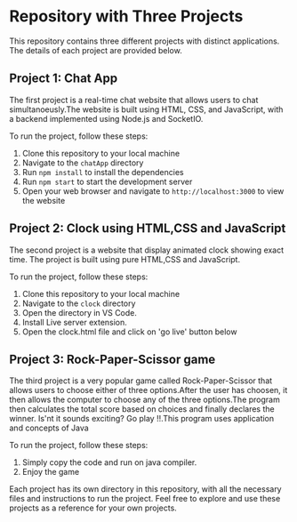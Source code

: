 # Repository with Three Projects

This repository contains three different projects with distinct applications. The details of each project are provided below.

## Project 1: Chat App

The first project is a real-time chat website that allows users to chat simultanoeusly.The website is built using HTML, CSS, and JavaScript, with a backend implemented using Node.js and SocketIO.

To run the project, follow these steps:
1. Clone this repository to your local machine
2. Navigate to the `chatApp` directory
3. Run `npm install` to install the dependencies
4. Run `npm start` to start the development server
5. Open your web browser and navigate to `http://localhost:3000` to view the website

## Project 2: Clock using HTML,CSS and JavaScript

The second project is a website that display animated clock showing exact time. The project is built using pure HTML,CSS and JavaScript.

To run the project, follow these steps:
1. Clone this repository to your local machine
2. Navigate to the `clock` directory
3. Open the directory in VS Code.
4. Install Live server extension.
5. Open the clock.html file and click on 'go live' button below

## Project 3: Rock-Paper-Scissor game

The third project is a very popular game called Rock-Paper-Scissor that allows users to choose either of three options.After the user has choosen, it then allows the computer to choose any of the three options.The program then calculates the total score based on choices and finally declares the winner. Is'nt it sounds exciting? Go play !!.This program uses application and concepts of Java

To run the project, follow these steps:
1. Simply copy the code and run on java compiler.
2. Enjoy the game

Each project has its own directory in this repository, with all the necessary files and instructions to run the project. Feel free to explore and use these projects as a reference for your own projects.

